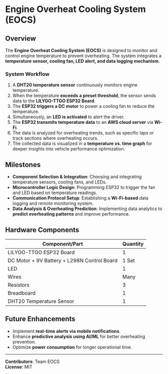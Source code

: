 # Engine Overheat Cooling System (EOCS)

## Overview
The **Engine Overheat Cooling System (EOCS)** is designed to monitor and control engine temperature to prevent overheating. The system integrates a **temperature sensor, cooling fan, LED alert, and data logging mechanism**.

### System Workflow
1. A **DHT20 temperature sensor** continuously monitors engine temperature.
2. When the temperature **exceeds a preset threshold**, the sensor sends data to the **LILYGO-TTGO ESP32 Board**.
3. The **ESP32 triggers a DC motor** to power a cooling fan to reduce the temperature.
4. Simultaneously, an **LED is activated** to alert the driver.
5. The **ESP32 transmits temperature data** to an **AWS cloud server** via **Wi-Fi**.
6. The data is analyzed for overheating trends, such as specific laps or track sections where overheating occurs.
7. The collected data is visualized in a **temperature vs. time graph** for deeper insights into vehicle performance optimization.

## Milestones
- **Component Selection & Integration**: Choosing and integrating temperature sensors, cooling fans, and LEDs.
- **Microcontroller Logic Design**: Programming ESP32 to trigger the fan and LED based on temperature readings.
- **Communication Protocol Setup**: Establishing a **Wi-Fi-based** data logging and remote monitoring system.
- **Data Analysis & Overheating Prediction**: Implementing data analytics to **predict overheating patterns** and improve performance.

## Hardware Components
| Component/Part | Quantity |
|---------------|----------|
| LILYGO-TTGO ESP32 Board | 1 |
| DC Motor + 9V Battery + L298N Control Board | 1 Set |
| LED | 1 |
| Wires | Many |
| Resistors | 3 |
| Breadboard | 1 |
| DHT20 Temperature Sensor | 1 |

## Future Enhancements
- Implement **real-time alerts via mobile notifications**.
- Enhance **predictive analysis using AI/ML** for better overheating prevention.
- Optimize **power consumption** for longer operational time.

---
**Contributors**: Team EOCS  
**License**: MIT

